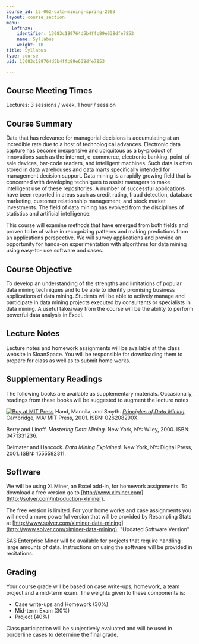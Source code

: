 ```yaml
---
course_id: 15-062-data-mining-spring-2003
layout: course_section
menu:
  leftnav:
    identifier: 13083c189764d5b4ffc89e638dfe7853
    name: Syllabus
    weight: 10
title: Syllabus
type: course
uid: 13083c189764d5b4ffc89e638dfe7853

---
```


Course Meeting Times
--------------------

Lectures: 3 sessions / week, 1 hour / session

Course Summary
--------------

Data that has relevance for managerial decisions is accumulating at an incredible rate due to a host of technological advances. Electronic data capture has become inexpensive and ubiquitous as a by-product of innovations such as the internet, e-commerce, electronic banking, point-of-sale devices, bar-code readers, and intelligent machines. Such data is often stored in data warehouses and data marts specifically intended for management decision support. Data mining is a rapidly growing field that is concerned with developing techniques to assist managers to make intelligent use of these repositories. A number of successful applications have been reported in areas such as credit rating, fraud detection, database marketing, customer relationship management, and stock market investments. The field of data mining has evolved from the disciplines of statistics and artificial intelligence.

This course will examine methods that have emerged from both fields and proven to be of value in recognizing patterns and making predictions from an applications perspective. We will survey applications and provide an opportunity for hands-on experimentation with algorithms for data mining using easy-to- use software and cases.

Course Objective
----------------

To develop an understanding of the strengths and limitations of popular data mining techniques and to be able to identify promising business applications of data mining. Students will be able to actively manage and participate in data mining projects executed by consultants or specialists in data mining. A useful takeaway from the course will be the ability to perform powerful data analysis in Excel.

Lecture Notes
-------------

Lecture notes and homework assignments will be available at the class website in SloanSpace. You will be responsible for downloading them to prepare for class as well as to submit home works.

Supplementary Readings
----------------------

The following books are available as supplementary materials. Occasionally, readings from these books will be suggested to augment the lecture notes.

[![Buy at MIT Press](/images/mp_logo.gif)](https://mitpress.mit.edu/books/principles-data-mining) Hand, Mannila, and Smyth. [_Principles of Data Mining_](https://mitpress.mit.edu/books/principles-data-mining). Cambridge, MA: MIT Press, 2001. ISBN: 026208290X.

Berry and Linoff. _Mastering Data Mining._ New York, NY: Wiley, 2000. ISBN: 0471331236.

Delmater and Hancock. _Data Mining Explained._ New York, NY: Digital Press, 2001. ISBN: 1555582311.

Software
--------

We will be using XLMiner, an Excel add-in, for homework assignments. To download a free version go to [http://www.xlminer.com](http://solver.com/introduction-xlminer).

The free version is limited. For your home works and case assignments you will need a more powerful version that will be provided by Resampling Stats at [http://www.solver.com/xlminer-data-mining](http://www.solver.com/xlminer-data-mining): "Updated Software Version"

SAS Enterprise Miner will be available for projects that require handling large amounts of data. Instructions on using the software will be provided in recitations.

Grading
-------

Your course grade will be based on case write-ups, homework, a team project and a mid-term exam. The weights given to these components is:

*   Case write-ups and Homework (30%)
*   Mid-term Exam (30%)
*   Project (40%)

Class participation will be subjectively evaluated and will be used in borderline cases to determine the final grade.